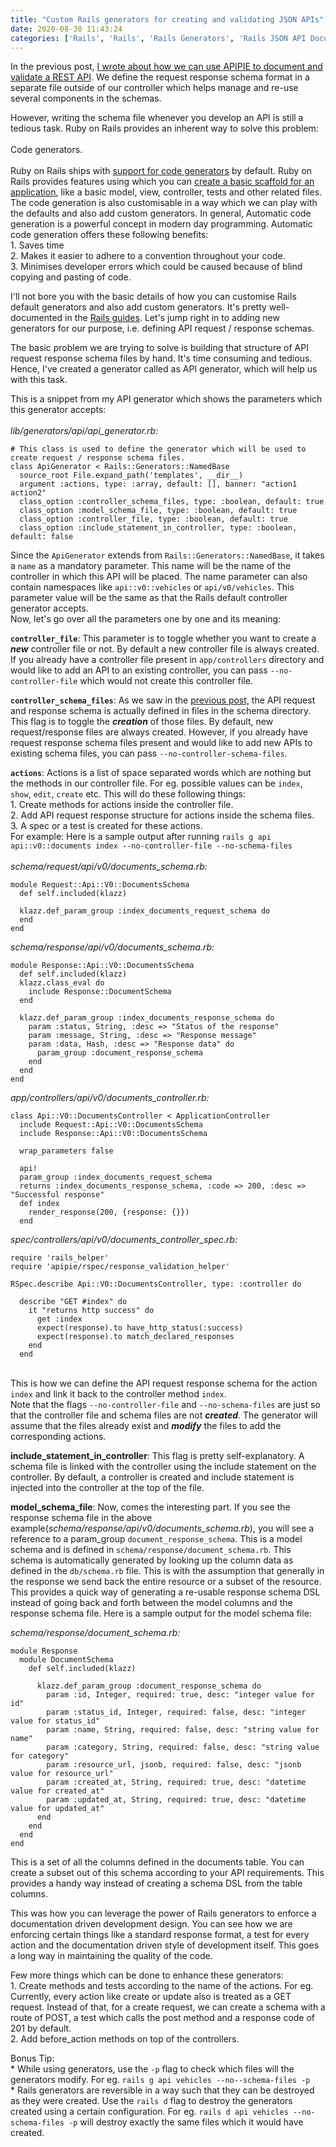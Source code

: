 ```yaml
---
title: "Custom Rails generators for creating and validating JSON APIs"
date: 2020-08-30 11:43:24
categories: ['Rails', 'Rails', 'Rails Generators', 'Rails JSON API Documentation', 'ruby on rails']
---
```


<!-- wp:paragraph -->
<p>In the previous post, <a href="https://joshio1.blog/documentation-driven-development-with-apipie/">I wrote about how we can use APIPIE to document and validate a REST API</a>. We define the request response schema format in a separate file outside of our controller which helps manage and re-use several components in the schemas.</p>
<!-- /wp:paragraph -->

<!-- wp:paragraph -->
<p>However, writing the schema file whenever you develop an API is still a tedious task. Ruby on Rails provides an inherent way to solve this problem:<br><br>Code generators.<br><br>Ruby on Rails ships with <a href="https://guides.rubyonrails.org/generators.html">support for code generators</a> by default. Ruby on Rails provides features using which you can <a href="https://guides.rubyonrails.org/command_line.html#rails-generate">create a basic scaffold for an application</a>, like a basic model, view, controller, tests and other related files. The  code generation is also customisable in a way which we can play with the defaults and also add custom generators. In general, Automatic code generation is a powerful concept in modern day programming. Automatic code generation offers these following benefits:<br>1. Saves time<br>2. Makes it easier to adhere to a convention throughout your code.<br>3. Minimises developer errors which could be caused because of blind copying and pasting of code.</p>
<!-- /wp:paragraph -->

<!-- wp:paragraph -->
<p>I'll not bore you with the basic details of how you can customise Rails default generators and also add custom generators. It's pretty well-documented in the <a href="https://guides.rubyonrails.org/generators.html">Rails guides</a>. Let's jump right in to adding new generators for our purpose, i.e. defining API request / response schemas.</p>
<!-- /wp:paragraph -->

<!-- wp:paragraph -->
<p>The basic problem we are trying to solve is building that structure of API request response schema files by hand. It's time consuming and tedious. Hence, I've created a generator called as API generator, which will help us with this task.</p>
<!-- /wp:paragraph -->

<!-- wp:paragraph -->
<p>This is a snippet from my API generator which shows the parameters which this generator accepts:<br><br><em>lib/generators/api/api_generator.rb:</em></p>
<!-- /wp:paragraph -->

<!-- wp:code -->
<pre class="wp-block-code"><code># This class is used to define the generator which will be used to create request / response schema files.
class ApiGenerator &lt; Rails::Generators::NamedBase
  source_root File.expand_path('templates', __dir__)
  argument :actions, type: :array, default: &#91;], banner: "action1 action2"
  class_option :controller_schema_files, type: :boolean, default: true
  class_option :model_schema_file, type: :boolean, default: true
  class_option :controller_file, type: :boolean, default: true
  class_option :include_statement_in_controller, type: :boolean, default: false</code></pre>
<!-- /wp:code -->

<!-- wp:paragraph -->
<p>Since the <code>ApiGenerator</code> extends from <code>Rails::Generators::NamedBase</code>, it takes a <code>name</code> as a mandatory parameter. This name will be the name of the controller in which this API will be placed. The name parameter can also contain namespaces like <code>api::v0::vehicles</code> or <code>api/v0/vehicles</code>. This parameter value will be the same as that the Rails default controller generator accepts.<br>Now, let's go over all the parameters one by one and its meaning:</p>
<!-- /wp:paragraph -->

<!-- wp:paragraph -->
<p><code><strong>controller_file</strong></code>: This parameter is to toggle whether you want to create a <strong><em>new</em></strong> controller file or not. By default a new controller file is always created. If you already have a controller file present in <code>app/controllers</code> directory and would like to add an API to an existing controller, you can pass <code>--no-controller-file</code> which would not create this controller file. </p>
<!-- /wp:paragraph -->

<!-- wp:paragraph -->
<p><code><strong>controller_schema_files</strong></code>: As we saw in the <a href="https://joshio1.blog/documentation-driven-development-with-apipie/">previous post,</a> the API request and response schema is actually defined in files in the schema directory. This flag is to toggle the <strong><em>creation</em></strong> of those files. By default, new request/response files are always created. However, if you already have request response schema files present and would like to add new APIs to existing schema files, you can pass <code>--no-controller-schema-files</code>.</p>
<!-- /wp:paragraph -->

<!-- wp:paragraph -->
<p><code><strong>actions</strong></code>: Actions is a list of space separated words which are nothing but the methods in our controller file. For eg. possible values can be <code>index</code>, <code>show</code>, <code>edit</code>, <code>create</code> etc. This will do these following things:<br>1. Create methods for actions inside the controller file.<br>2. Add API request response structure for actions inside the schema files.<br>3. A spec or a test is created for these actions.<br>For example: Here is a sample output after running <code>rails g api api::v0::documents index --no-controller-file --no-schema-files</code><br><br><em>schema/request/api/v0/documents_schema.rb:</em></p>
<!-- /wp:paragraph -->

<!-- wp:code -->
<pre class="wp-block-code"><code>module Request::Api::V0::DocumentsSchema
  def self.included(klazz)

  klazz.def_param_group :index_documents_request_schema do
  end
end</code></pre>
<!-- /wp:code -->

<!-- wp:paragraph -->
<p><em>schema/response/api/v0/documents_schema.rb:</em></p>
<!-- /wp:paragraph -->

<!-- wp:code -->
<pre class="wp-block-code"><code>module Response::Api::V0::DocumentsSchema
  def self.included(klazz)
  klazz.class_eval do
    include Response::DocumentSchema
  end

  klazz.def_param_group :index_documents_response_schema do
    param :status, String, :desc => "Status of the response"
    param :message, String, :desc => "Response message"
    param :data, Hash, :desc => "Response data" do
      param_group :document_response_schema
    end
  end
end</code></pre>
<!-- /wp:code -->

<!-- wp:paragraph -->
<p><em>app/controllers/api/v0/documents_controller.rb:</em></p>
<!-- /wp:paragraph -->

<!-- wp:code -->
<pre class="wp-block-code"><code>class Api::V0::DocumentsController &lt; ApplicationController
  include Request::Api::V0::DocumentsSchema
  include Response::Api::V0::DocumentsSchema

  wrap_parameters false

  api!
  param_group :index_documents_request_schema
  returns :index_documents_response_schema, :code => 200, :desc => "Successful response"
  def index
    render_response(200, {response: {}})
  end</code></pre>
<!-- /wp:code -->

<!-- wp:paragraph -->
<p><em>spec/controllers/api/v0/documents_controller_spec.rb:</em></p>
<!-- /wp:paragraph -->

<!-- wp:code -->
<pre class="wp-block-code"><code>require 'rails_helper'
require 'apipie/rspec/response_validation_helper'

RSpec.describe Api::V0::DocumentsController, type: :controller do

  describe "GET #index" do
    it "returns http success" do
      get :index
      expect(response).to have_http_status(:success)
      expect(response).to match_declared_responses
    end
  end</code></pre>
<!-- /wp:code -->

<!-- wp:paragraph -->
<p><br>This is how we can define the API request response schema for the action <code>index</code> and link it back to the controller method <code>index</code>.  <br>Note that the flags <code>--no-controller-file</code> and <code>--no-schema-files</code> are just so that the controller file and schema files are not <strong><em>created</em></strong>. The generator will assume that the files already exist and <strong><em>modify</em></strong> the files to add the corresponding actions.</p>
<!-- /wp:paragraph -->

<!-- wp:paragraph -->
<p><strong>include_statement_in_controller</strong>: This flag is pretty self-explanatory. A schema file is linked with the controller using the include statement on the controller. By default, a controller is created and include statement is injected into the controller at the top of the file.</p>
<!-- /wp:paragraph -->

<!-- wp:paragraph -->
<p><strong>model_schema_file</strong>: Now, comes the interesting part. If you see the response schema file in the above example(<em>schema/response/api/v0/documents_schema.rb</em>), you will see a reference to a param_group <code>document_response_schema</code>. This is a model schema and is defined in <code>schema/response/document_schema.rb</code>. This schema is automatically generated by looking up the column data as defined in the <code>db/schema.rb</code> file. This is with the assumption that generally in the response we send back the entire resource or a subset of the resource. This provides a quick way of generating a re-usable response schema DSL instead of going back and forth between the model columns and the response schema file. Here is a sample output for the model schema file:</p>
<!-- /wp:paragraph -->

<!-- wp:paragraph -->
<p><em>schema/response/document_schema.rb:</em></p>
<!-- /wp:paragraph -->

<!-- wp:code -->
<pre class="wp-block-code"><code>module Response
  module DocumentSchema
    def self.included(klazz)

      klazz.def_param_group :document_response_schema do
        param :id, Integer, required: true, desc: "integer value for id"
        param :status_id, Integer, required: false, desc: "integer value for status_id"
        param :name, String, required: false, desc: "string value for name"
        param :category, String, required: false, desc: "string value for category"
        param :resource_url, jsonb, required: false, desc: "jsonb value for resource_url"
        param :created_at, String, required: true, desc: "datetime value for created_at"
        param :updated_at, String, required: true, desc: "datetime value for updated_at"
      end
    end
  end
end</code></pre>
<!-- /wp:code -->

<!-- wp:paragraph -->
<p>This is a set of all the columns defined in the documents table. You can create a subset out of this schema according to your API requirements. This provides a handy way instead of creating a schema DSL from the table columns.</p>
<!-- /wp:paragraph -->

<!-- wp:paragraph -->
<p>This was how you can leverage the power of Rails generators to enforce a documentation driven development design. You can see how we are enforcing certain things like a standard response format, a test for every action and the documentation driven style of development itself. This goes a long way in maintaining the quality of the code.</p>
<!-- /wp:paragraph -->

<!-- wp:paragraph -->
<p>Few more things which can be done to enhance these generators:<br>1. Create methods and tests according to the name of the actions. For eg. Currently, every action like create or update also is treated as a GET request. Instead of that, for a create request, we can create a schema with a route of POST, a test which calls the post method and a response code of 201 by default.<br>2. Add before_action methods on top of the controllers.</p>
<!-- /wp:paragraph -->

<!-- wp:paragraph -->
<p>Bonus Tip:<br>* While using generators, use the <code>-p</code> flag to check which files will the generators modify. For eg. <code>rails g api vehicles --no--schema-files -p</code><br>* Rails generators are reversible in a way such that they can be destroyed as they were created. Use the <code>rails d</code> flag to destroy the generators created using a certain configuration. For eg. <code>rails d api vehicles --no-schema-files -p</code> will destroy exactly the same files which it would have created. <br></p>
<!-- /wp:paragraph -->
